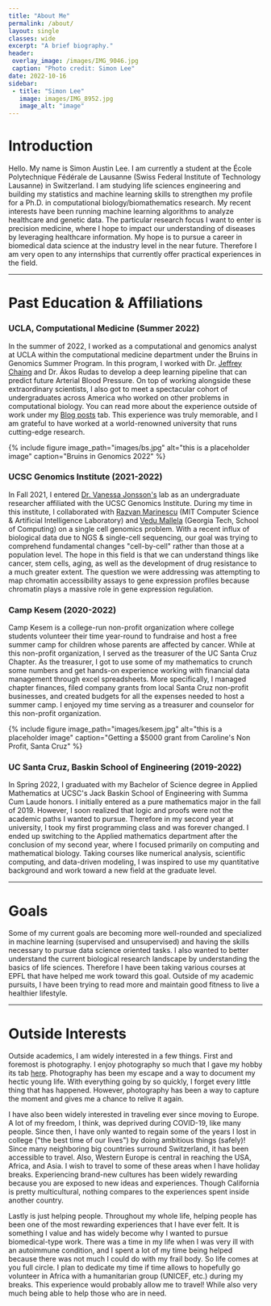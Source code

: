 ```yaml
---
title: "About Me"
permalink: /about/
layout: single
classes: wide
excerpt: "A brief biography."
header:
 overlay_image: /images/IMG_9046.jpg
 caption: "Photo credit: Simon Lee"
date: 2022-10-16
sidebar:
 - title: "Simon Lee"
   image: images/IMG_8952.jpg
   image_alt: "image"
---
```


# Introduction
 
Hello. My name is Simon Austin Lee. I am currently a student at the École Polytechnique Fédérale de Lausanne (Swiss Federal Institute of Technology Lausanne) in Switzerland. I am studying life sciences engineering and building my statistics and machine learning skills to strengthen my profile for a Ph.D. in computational biology/biomathematics research. My recent interests have been running machine learning algorithms to analyze healthcare and genetic data. The particular research focus I want to enter is precision medicine, where I hope to impact our understanding of diseases by leveraging healthcare information. My hope is to pursue a career in biomedical data science at the industry level in the near future. Therefore I am very open to any internships that currently offer practical experiences in the field.
 
---
 
# Past Education & Affiliations
 
### UCLA, Computational Medicine (Summer 2022)
 
In the summer of 2022, I worked as a computational and genomics analyst at UCLA within the computational medicine department under the Bruins in Genomics Summer Program. In this program, I worked with Dr. [Jeffrey Chaing](https://compmed.ucla.edu/member/chiang-phd) and Dr. Ákos Rudas to develop a deep learning pipeline that can predict future Arterial Blood Pressure. On top of working alongside these extraordinary scientists, I also got to meet a spectacular cohort of undergraduates across America who worked on other problems in computational biology. You can read more about the experience outside of work under my [Blog posts](https://simonlee711.github.io/blog/) tab. This experience was truly memorable, and I am grateful to have worked at a world-renowned university that runs cutting-edge research.
 
{% include figure image_path="images/bs.jpg" alt="this is a placeholder image" caption="Bruins in Genomics 2022" %}
 
### UCSC Genomics Institute (2021-2022)
 
In Fall 2021, I entered [Dr. Vanessa Jonsson's](https://jonssonlab.com/) lab as an undergraduate researcher affiliated with the UCSC Genomics Institute. During my time in this institute, I collaborated with [Razvan Marinescu](http://www.mit.edu/~razvan/) (MIT Computer Science & Artificial Intelligence Laboratory) and [Vedu Mallela](https://people.csail.mit.edu/vmallela/) (Georgia Tech, School of Computing) on a single cell genomics problem. With a recent influx of biological data due to NGS & single-cell sequencing, our goal was trying to comprehend fundamental changes "cell-by-cell" rather than those at a population level. The hope in this field is that we can understand things like cancer, stem cells, aging, as well as the development of drug resistance to a much greater extent. The question we were addressing was attempting to map chromatin accessibility assays to gene expression profiles because chromatin plays a massive role in gene expression regulation.
 
### Camp Kesem (2020-2022)

Camp Kesem is a college-run non-profit organization where college students volunteer their time year-round to fundraise and host a free summer camp for children whose parents are affected by cancer. While at this non-profit organization, I served as the treasurer of the UC Santa Cruz Chapter. As the treasurer, I got to use some of my mathematics to crunch some numbers and get hands-on experience working with financial data management through excel spreadsheets. More specifically, I managed chapter finances, filed company grants from local Santa Cruz non-profit businesses, and created budgets for all the expenses needed to host a summer camp. I enjoyed my time serving as a treasurer and counselor for this non-profit organization.

{% include figure image_path="images/kesem.jpg" alt="this is a placeholder image" caption="Getting a $5000 grant from Caroline's Non Profit, Santa Cruz" %}

 
### UC Santa Cruz, Baskin School of Engineering (2019-2022)
 
In Spring 2022, I graduated with my Bachelor of Science degree in Applied Mathematics at UCSC's Jack Baskin School of Engineering with Summa Cum Laude honors. I initially entered as a pure mathematics major in the fall of 2019. However, I soon realized that logic and proofs were not the academic paths I wanted to pursue. Therefore in my second year at university, I took my first programming class and was forever changed. I ended up switching to the Applied mathematics department after the conclusion of my second year, where I focused primarily on computing and mathematical biology. Taking courses like numerical analysis, scientific computing, and data-driven modeling, I was inspired to use my quantitative background and work toward a new field at the graduate level.
 
<!---{% include figure image_path="images/AM.jpg" alt="this is a placeholder image" caption="Applied Mathematics Pi Party" %}-->
 
 
---
 
# Goals
 
Some of my current goals are becoming more well-rounded and specialized in machine learning (supervised and unsupervised) and having the skills necessary to pursue data science oriented tasks. I also wanted to better understand the current biological research landscape by understanding the basics of life sciences. Therefore I have been taking various courses at EPFL that have helped me work toward this goal. Outside of my academic pursuits, I have been trying to read more and maintain good fitness to live a healthier lifestyle.
 
---
 
# Outside Interests
 
Outside academics, I am widely interested in a few things. First and foremost is photography. I enjoy photography so much that I gave my hobby its tab [here](https://simonlee711.github.io/photos/). Photography has been my escape and a way to document my hectic young life. With everything going by so quickly, I forget every little thing that has happened. However, photography has been a way to capture the moment and gives me a chance to relive it again.
 
I have also been widely interested in traveling ever since moving to Europe. A lot of my freedom, I think, was deprived during COVID-19, like many people. Since then, I have only wanted to regain some of the years I lost in college ("the best time of our lives") by doing ambitious things (safely)! Since many neighboring big countries surround Switzerland, it has been accessible to travel. Also, Western Europe is central in reaching the USA, Africa, and Asia. I wish to travel to some of these areas when I have holiday breaks. Experiencing brand-new cultures has been widely rewarding because you are exposed to new ideas and experiences. Though California is pretty multicultural, nothing compares to the experiences spent inside another country. 

Lastly is just helping people. Throughout my whole life, helping people has been one of the most rewarding experiences that I have ever felt. It is something I value and has widely become why I wanted to pursue biomedical-type work. There was a time in my life when I was very ill with an autoimmune condition, and I spent a lot of my time being helped because there was not much I could do with my frail body. So life comes at you full circle. I plan to dedicate my time if time allows to hopefully go volunteer in Africa with a humanitarian group (UNICEF, etc.) during my breaks. This experience would probably allow me to travel! While also very much being able to help those who are in need.  
 

 
 
 

